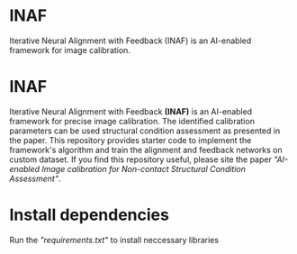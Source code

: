 # INAF
Iterative Neural Alignment with Feedback (INAF) is an AI-enabled framework for image calibration.

# **INAF**

Iterative Neural Alignment with Feedback **(INAF)** is an AI-enabled framework for precise image calibration. The identified calibration parameters can be used structural condition assessment as presented in the paper. This repository provides starter code to implement the framework's algorithm and train the alignment and feedback networks on custom dataset. If you find this repository useful, please site the paper *"AI-enabled Image calibration for Non-contact Structural Condition Assessment"*.

# **Install dependencies** 
Run the *"requirements.txt"* to install neccessary libraries
